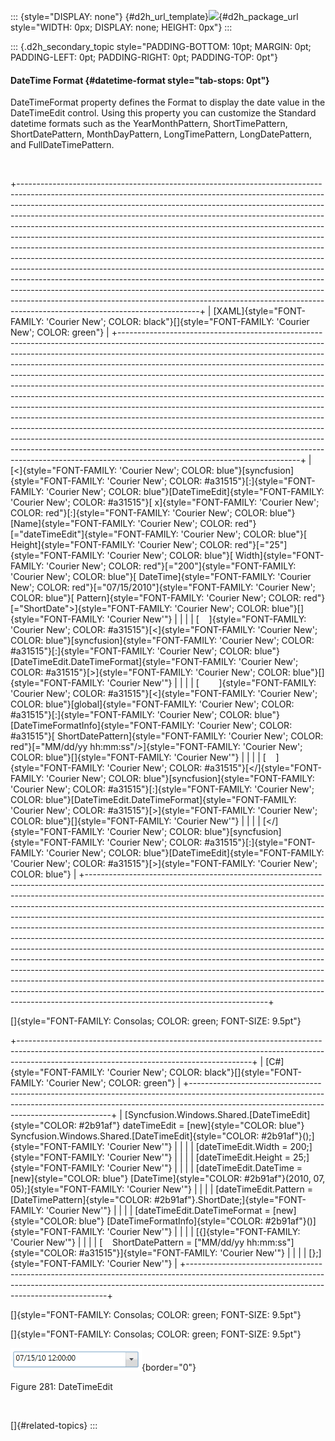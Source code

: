 ::: {style="DISPLAY: none"}
[](ms-xhelp:///?Id=d2h_url_template){#d2h_url_template}![](!package_url!){#d2h_package_url style="WIDTH: 0px; DISPLAY: none; HEIGHT: 0px"}
:::

::: {.d2h_secondary_topic style="PADDING-BOTTOM: 10pt; MARGIN: 0pt; PADDING-LEFT: 0pt; PADDING-RIGHT: 0pt; PADDING-TOP: 0pt"}
#### DateTime Format {#datetime-format style="tab-stops: 0pt"}

DateTimeFormat property defines the Format to display the date value in the DateTimeEdit control. Using this property you can customize the Standard datetime formats such as the YearMonthPattern, ShortTimePattern, ShortDatePattern, MonthDayPattern, LongTimePattern, LongDatePattern, and FullDateTimePattern.

 

+---------------------------------------------------------------------------------------------------------------------------------------------------------------------------------------------------------------------------------------------------------------------------------------------------------------------------------------------------------------------------------------------------------------------------------------------------------------------------------------------------------------------------------------------------------------------------------------------------------------------------------------------------------------------------------------------------------------------------------------------------------------------------------------------------------------------------------------------------------------------------------------------------------------------------------------------------------------------------------------------------------------------+
| [XAML]{style="FONT-FAMILY: 'Courier New'; COLOR: black"}[]{style="FONT-FAMILY: 'Courier New'; COLOR: green"}                                                                                                                                                                                                                                                                                                                                                                                                                                                                                                                                                                                                                                                                                                                                                                                                                                                                                                        |
+---------------------------------------------------------------------------------------------------------------------------------------------------------------------------------------------------------------------------------------------------------------------------------------------------------------------------------------------------------------------------------------------------------------------------------------------------------------------------------------------------------------------------------------------------------------------------------------------------------------------------------------------------------------------------------------------------------------------------------------------------------------------------------------------------------------------------------------------------------------------------------------------------------------------------------------------------------------------------------------------------------------------+
| [\<]{style="FONT-FAMILY: 'Courier New'; COLOR: blue"}[syncfusion]{style="FONT-FAMILY: 'Courier New'; COLOR: #a31515"}[:]{style="FONT-FAMILY: 'Courier New'; COLOR: blue"}[DateTimeEdit]{style="FONT-FAMILY: 'Courier New'; COLOR: #a31515"}[ x]{style="FONT-FAMILY: 'Courier New'; COLOR: red"}[:]{style="FONT-FAMILY: 'Courier New'; COLOR: blue"}[Name]{style="FONT-FAMILY: 'Courier New'; COLOR: red"}[=\"dateTimeEdit\"]{style="FONT-FAMILY: 'Courier New'; COLOR: blue"}[ Height]{style="FONT-FAMILY: 'Courier New'; COLOR: red"}[=\"25\"]{style="FONT-FAMILY: 'Courier New'; COLOR: blue"}[ Width]{style="FONT-FAMILY: 'Courier New'; COLOR: red"}[=\"200\"]{style="FONT-FAMILY: 'Courier New'; COLOR: blue"}[ DateTime]{style="FONT-FAMILY: 'Courier New'; COLOR: red"}[=\"07/15/2010\"]{style="FONT-FAMILY: 'Courier New'; COLOR: blue"}[ Pattern]{style="FONT-FAMILY: 'Courier New'; COLOR: red"}[=\"ShortDate\"\>]{style="FONT-FAMILY: 'Courier New'; COLOR: blue"}[]{style="FONT-FAMILY: 'Courier New'"} |
|                                                                                                                                                                                                                                                                                                                                                                                                                                                                                                                                                                                                                                                                                                                                                                                                                                                                                                                                                                                                                     |
| [    ]{style="FONT-FAMILY: 'Courier New'; COLOR: #a31515"}[\<]{style="FONT-FAMILY: 'Courier New'; COLOR: blue"}[syncfusion]{style="FONT-FAMILY: 'Courier New'; COLOR: #a31515"}[:]{style="FONT-FAMILY: 'Courier New'; COLOR: blue"}[DateTimeEdit.DateTimeFormat]{style="FONT-FAMILY: 'Courier New'; COLOR: #a31515"}[\>]{style="FONT-FAMILY: 'Courier New'; COLOR: blue"}[]{style="FONT-FAMILY: 'Courier New'"}                                                                                                                                                                                                                                                                                                                                                                                                                                                                                                                                                                                                     |
|                                                                                                                                                                                                                                                                                                                                                                                                                                                                                                                                                                                                                                                                                                                                                                                                                                                                                                                                                                                                                     |
| [        ]{style="FONT-FAMILY: 'Courier New'; COLOR: #a31515"}[\<]{style="FONT-FAMILY: 'Courier New'; COLOR: blue"}[global]{style="FONT-FAMILY: 'Courier New'; COLOR: #a31515"}[:]{style="FONT-FAMILY: 'Courier New'; COLOR: blue"}[DateTimeFormatInfo]{style="FONT-FAMILY: 'Courier New'; COLOR: #a31515"}[ ShortDatePattern]{style="FONT-FAMILY: 'Courier New'; COLOR: red"}[=\"MM/dd/yy hh:mm:ss\"/\>]{style="FONT-FAMILY: 'Courier New'; COLOR: blue"}[]{style="FONT-FAMILY: 'Courier New'"}                                                                                                                                                                                                                                                                                                                                                                                                                                                                                                                    |
|                                                                                                                                                                                                                                                                                                                                                                                                                                                                                                                                                                                                                                                                                                                                                                                                                                                                                                                                                                                                                     |
| [    ]{style="FONT-FAMILY: 'Courier New'; COLOR: #a31515"}[\</]{style="FONT-FAMILY: 'Courier New'; COLOR: blue"}[syncfusion]{style="FONT-FAMILY: 'Courier New'; COLOR: #a31515"}[:]{style="FONT-FAMILY: 'Courier New'; COLOR: blue"}[DateTimeEdit.DateTimeFormat]{style="FONT-FAMILY: 'Courier New'; COLOR: #a31515"}[\>]{style="FONT-FAMILY: 'Courier New'; COLOR: blue"}[]{style="FONT-FAMILY: 'Courier New'"}                                                                                                                                                                                                                                                                                                                                                                                                                                                                                                                                                                                                    |
|                                                                                                                                                                                                                                                                                                                                                                                                                                                                                                                                                                                                                                                                                                                                                                                                                                                                                                                                                                                                                     |
| [\</]{style="FONT-FAMILY: 'Courier New'; COLOR: blue"}[syncfusion]{style="FONT-FAMILY: 'Courier New'; COLOR: #a31515"}[:]{style="FONT-FAMILY: 'Courier New'; COLOR: blue"}[DateTimeEdit]{style="FONT-FAMILY: 'Courier New'; COLOR: #a31515"}[\>]{style="FONT-FAMILY: 'Courier New'; COLOR: blue"}                                                                                                                                                                                                                                                                                                                                                                                                                                                                                                                                                                                                                                                                                                                   |
+---------------------------------------------------------------------------------------------------------------------------------------------------------------------------------------------------------------------------------------------------------------------------------------------------------------------------------------------------------------------------------------------------------------------------------------------------------------------------------------------------------------------------------------------------------------------------------------------------------------------------------------------------------------------------------------------------------------------------------------------------------------------------------------------------------------------------------------------------------------------------------------------------------------------------------------------------------------------------------------------------------------------+

[]{style="FONT-FAMILY: Consolas; COLOR: green; FONT-SIZE: 9.5pt"} 

+----------------------------------------------------------------------------------------------------------------------------------------------------------------------------------------------------------------------+
| [C#]{style="FONT-FAMILY: 'Courier New'; COLOR: black"}[]{style="FONT-FAMILY: 'Courier New'; COLOR: green"}                                                                                                           |
+----------------------------------------------------------------------------------------------------------------------------------------------------------------------------------------------------------------------+
| [Syncfusion.Windows.Shared.[DateTimeEdit]{style="COLOR: #2b91af"} dateTimeEdit = [new]{style="COLOR: blue"} Syncfusion.Windows.Shared.[DateTimeEdit]{style="COLOR: #2b91af"}();]{style="FONT-FAMILY: 'Courier New'"} |
|                                                                                                                                                                                                                      |
| [dateTimeEdit.Width = 200;]{style="FONT-FAMILY: 'Courier New'"}                                                                                                                                                      |
|                                                                                                                                                                                                                      |
| [dateTimeEdit.Height = 25;]{style="FONT-FAMILY: 'Courier New'"}                                                                                                                                                      |
|                                                                                                                                                                                                                      |
| [dateTimeEdit.DateTime = [new]{style="COLOR: blue"} [DateTime]{style="COLOR: #2b91af"}(2010, 07, 05);]{style="FONT-FAMILY: 'Courier New'"}                                                                           |
|                                                                                                                                                                                                                      |
| [dateTimeEdit.Pattern = [DateTimePattern]{style="COLOR: #2b91af"}.ShortDate;]{style="FONT-FAMILY: 'Courier New'"}                                                                                                    |
|                                                                                                                                                                                                                      |
| [dateTimeEdit.DateTimeFormat = [new]{style="COLOR: blue"} [DateTimeFormatInfo]{style="COLOR: #2b91af"}()]{style="FONT-FAMILY: 'Courier New'"}                                                                        |
|                                                                                                                                                                                                                      |
| [{]{style="FONT-FAMILY: 'Courier New'"}                                                                                                                                                                              |
|                                                                                                                                                                                                                      |
| [    ShortDatePattern = [\"MM/dd/yy hh:mm:ss\"]{style="COLOR: #a31515"}]{style="FONT-FAMILY: 'Courier New'"}                                                                                                         |
|                                                                                                                                                                                                                      |
| [};]{style="FONT-FAMILY: 'Courier New'"}                                                                                                                                                                             |
+----------------------------------------------------------------------------------------------------------------------------------------------------------------------------------------------------------------------+

[]{style="FONT-FAMILY: Consolas; COLOR: green; FONT-SIZE: 9.5pt"} 

[]{style="FONT-FAMILY: Consolas; COLOR: green; FONT-SIZE: 9.5pt"} 

![](ImagesExt/image30_264.png){border="0"}

Figure 281: DateTimeEdit

 

[]{#related-topics}
:::
